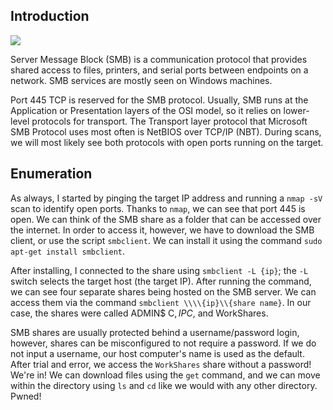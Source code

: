 ## Introduction
<img src="https://i.imgur.com/WaZOKL5.png">
<br>

Server Message Block (SMB) is a communication protocol that provides shared access to files, printers, and serial ports between endpoints on a network. SMB services are mostly seen on Windows machines. 

Port 445 TCP is reserved for the SMB protocol. Usually, SMB runs at the Application or Presentation layers of the OSI model, so it relies on lower-level protocols for transport. The Transport layer protocol that Microsoft SMB Protocol uses most often is NetBIOS over TCP/IP (NBT). During scans, we will most likely see both protocols with open ports running on the target.

## Enumeration
As always, I started by pinging the target IP address and running a `nmap -sV` scan to identify open ports. Thanks to `nmap`, we can see that port 445 is open. We can think of the SMB share as a folder that can be accessed over the internet. In order to access it, however, we have to download the SMB client, or use the script `smbclient`. We can install it using the command `sudo apt-get install smbclient`.

After installing, I connected to the share using `smbclient -L {ip}`; the `-L` switch selects the target host (the target IP). After running the command, we can see four separate shares being hosted on the SMB server. We can access them via the command `smbclient \\\\{ip}\\{share name}`. In our case, the shares were called ADMIN$ C$, IPC$, and WorkShares.

SMB shares are usually protected behind a username/password login, however, shares can be misconfigured to not require a password. If we do not input a username, our host computer's name is used as the default. After trial and error, we access the `WorkShares` share without a password! We're in! We can download files using the `get` command, and we can move within the directory using `ls` and `cd` like we would with any other directory. Pwned!
